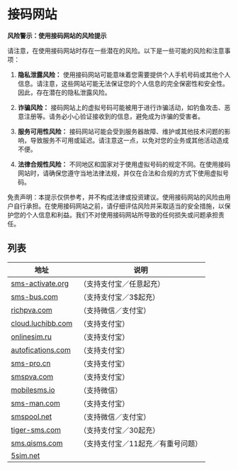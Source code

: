 # 接码网站

**风险警示：使用接码网站的风险提示**

请注意，在使用接码网站时存在一些潜在的风险。以下是一些可能的风险和注意事项：

1. **隐私泄露风险：** 使用接码网站可能意味着您需要提供个人手机号码或其他个人信息。请注意，这些网站可能无法保证您的个人信息的完全保密性和安全性。因此，存在潜在的隐私泄露风险。

2. **诈骗风险：** 接码网站上的虚拟号码可能被用于进行诈骗活动，如钓鱼攻击、恶意注册等。请务必小心验证接收到的信息，避免成为诈骗的受害者。

3. **服务可用性风险：** 接码网站可能会受到服务器故障、维护或其他技术问题的影响，导致服务不可用或延迟。请注意这一点，以免对您的业务或其他活动造成不便。

4. **法律合规性风险：** 不同地区和国家对于使用虚拟号码的规定不同。在使用接码网站时，请确保您遵守当地法律法规，并仅在合法和合规的方式下使用虚拟号码。

免责声明：本提示仅供参考，并不构成法律或投资建议。使用接码网站的风险由用户自行承担。在使用接码网站之前，请仔细评估风险并采取适当的安全措施，以保护您的个人信息和利益。我们不对使用接码网站所导致的任何损失或问题承担责任。

## 列表

| 地址                                              | 说明                     |
| ------------------------------------------------- | ------------------------ |
| [sms-activate.org](https://sms-activate.org/)     | （支持支付宝／任意起充） |
| [sms-bus.com](https://sms-bus.com/?ref=EZ5ZKX9R)  | （支持支付宝／3$起充）   |
| [richpva.com](https://richpva.com/)               | （支持微信／支付宝）     |
| [cloud.luchibb.com](https://cloud.luchibb.com/)   | （支持支付宝）           |
| [onlinesim.ru](https://onlinesim.ru/zh)           | （支持支付宝）           |
| [autofications.com](https://autofications.com/)   | （支持支付宝）           |
| [sms-pro.cn](https://sms-pro.cn/)                 | （支持支付宝）           |
| [smspva.com](https://smspva.com/)                 | （支持支付宝）           |
| [mobilesms.io](https://mobilesms.io/)             | （支持微信）             |
| [sms-man.com](https://sms-man.com/cn)             | （支持支付宝）           |
| [smspool.net](https://www.smspool.net/)            | （支持微信／支付宝）     |
| [tiger-sms.com](https://tiger-sms.com/cn)         | （支持支付宝／30起充）   |
| [sms.qisms.com](https://sms.qisms.com/index)      | （支持支付宝／11起充／有重号问题） |
| [5sim.net](https://5sim.net/)                      |                          |